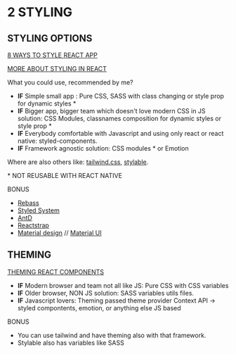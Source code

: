 # 2 STYLING

## STYLING OPTIONS

[8 WAYS TO STYLE REACT APP](https://www.sitepoint.com/react-components-styling-options/)

[MORE ABOUT STYLING IN REACT](https://medium.com/@SilentHackz/styling-in-react-a45d1740d58b)

What you could use, recommended by me?

- **IF** Simple small app : Pure CSS, SASS with class changing or style prop for dynamic styles \*
- **IF** Bigger app, bigger team which doesn't love modern CSS in JS solution: CSS Modules, classnames composition for dynamic styles or style prop \*
- **IF** Everybody comfortable with Javascript and using only react or react native: styled-components.
- **IF** Framework agnostic solution: CSS modules \* or Emotion

Where are also others like: [tailwind.css](https://tailwindcss.com/), [stylable](https://stylable.io/).

\* NOT REUSABLE WITH REACT NATIVE

BONUS

- [Rebass](https://rebassjs.org/)
- [Styled System](https://styled-system.com/)
- [AntD](https://ant.design/)
- [Reactstrap](https://reactstrap.github.io/)
- [Material design](https://material.io/design/) // [Material UI](https://material-ui.com/)

## THEMING

[THEMING REACT COMPONENTS](https://codeburst.io/theming-react-components-e0be23465946)

- **IF** Modern browser and team not all like JS: Pure CSS with CSS
  variables
- **IF** Older browser, NON JS solution: SASS variables utils files.
- **IF** Javascript lovers: Theming passed theme provider Context API -> styled compontents, emotion, or anything else JS based

BONUS

- You can use tailwind and have theming also with that framework.
- Stylable also has variables like SASS
